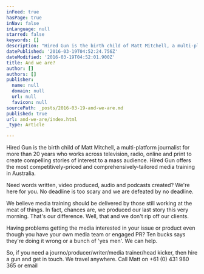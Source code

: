 ```yaml
---
inFeed: true
hasPage: true
inNav: false
inLanguage: null
starred: false
keywords: []
description: "Hired Gun is the birth child of Matt Mitchell, a multi-platform journalist for more than 20 years who works across television, radio, online and print to create compelling stories of interest to a mass audience.\n\nHired Gun offers the most competitively-priced and comprehensively-tailored media training in Australia.\_"
datePublished: '2016-03-19T04:52:24.756Z'
dateModified: '2016-03-19T04:52:01.900Z'
title: And we are?
author: []
authors: []
publisher:
  name: null
  domain: null
  url: null
  favicon: null
sourcePath: _posts/2016-03-19-and-we-are.md
published: true
url: and-we-are/index.html
_type: Article

---
```

Hired Gun is the birth child of Matt Mitchell, a multi-platform journalist for more than 20 years who works across television, radio, online and print to create compelling stories of interest to a mass audience.
Hired Gun offers the most competitively-priced and comprehensively-tailored media training in Australia. 

Need words written, video produced, audio and podcasts created? We're here for you. No deadline is too scary and we are defeated by no deadline.

We believe media training should be delivered by those still working at the meat of things. In fact, chances are, we produced our last story this very morning. That's our difference. Well, that and we don't rip off our clients.

Having problems getting the media interested in your issue or product even though you have your own media team or engaged PR? Ten bucks says they're doing it wrong or a bunch of 'yes men'. We can help. 

So, if you need a journo/producer/writer/media trainer/head kicker, then hire a gun and get in touch. We travel anywhere.
Call Matt on +61 (0) 431 980 365 or email